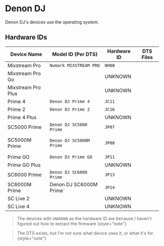 # Denon DJ

Denon DJ's devices use the [](Engine-OS.md) operating system.

## Hardware IDs

| Device Name        | Model ID (Per DTS)       | Hardware ID | DTS Files                                                                                                                                          |
|--------------------|--------------------------|-------------|----------------------------------------------------------------------------------------------------------------------------------------------------|
| Mixstream Pro      | `Numark MIXSTREAM PRO`   | `NH08`      | [](rk3288-az05-nh08-dts.md)                                                                                                                        |
| Mixstream Pro Go   |                          | UNKNOWN     |                                                                                                                                                    |
| Mixstream Pro Plus |                          | UNKNOWN     |                                                                                                                                                    |
| Prime 4            | `Denon DJ Prime 4`       | `JC11`      | [](rk3288-az01-jc11-dts.md) <br /> [](rk3288-az01-jc11-c-dts.md)                                                                                   |
| Prime 2            | `Denon DJ Prime 2`       | `JC16`      | [](rk3288-az01-jc16-dts.md) <br /> [](rk3288-az01-jc16-c-dts.md)                                                                                   |
| Prime 4 Plus       |                          | UNKNOWN     |                                                                                                                                                    |
| SC5000 Prime       | `Denon DJ SC5000 Prime`  | `JP07`      | [](rk3288-az01-jp07-dts.md) <br /> [](rk3288-az01-jp07-c-dts.md)                                                                                   |
| SC5000M Prime      | `Denon DJ SC5000M Prime` | `JP08`      | [](rk3288-az01-jp08-dts.md) <br /> [](rk3288-az01-jp08-c-dts.md) <br /> [](rk3288-az01-jp08-revf-dts.md) <br /> [](rk3288-az01-jp08-c-revf-dts.md) |
| Prime GO           | `Denon DJ Prime GO`      | `JP11`      | [](rk3288-az01-jp11-dts.md) <br /> [](rk3288-az01-jp11-c-dts.md)                                                                                   |
| Prime GO Plus      |                          | UNKNOWN     |                                                                                                                                                    |
| SC6000 Prime       | `Denon DJ SC6000 Prime`  | `JP13`      | [](rk3288-az01-jp13-dts.md) <br /> [](rk3288-az01-jp13-c-dts.md)                                                                                   |
| SC6000M Prime      | Denon DJ SC6000M Prime`  | `JP14`      | [](rk3288-az01-jp14-dts.md) <br /> [](rk3288-az01-jp14-c-dts.md)                                                                                   |
| SC Live 2          |                          | UNKNOWN     |                                                                                                                                                    |
| SC Live 4          |                          | UNKNOWN     |                                                                                                                                                    |

> The devices with `UNKNOWN` as the hardware ID are because I haven't figured out how to extract the firmware
> {style="note"}


> The DTS [](rk3288-az01b-dts.md) exists, but I'm not sure what device uses it, or what it's for.
> {style="note"}

